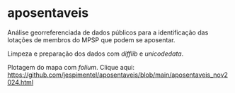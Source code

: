 # aposentaveis

Análise georreferenciada de dados públicos para a identificação das lotações de membros do MPSP que podem se aposentar.

Limpeza e preparação dos dados com *difflib* e *unicodedata*.

Plotagem do mapa com *folium*. Clique aqui: <https://github.com/jespimentel/aposentaveis/blob/main/aposentaveis_nov2024.html>
